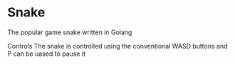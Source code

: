 # Snake
The popular game snake written in Golang

Controls
The snake is controlled using the conventional WASD buttons and P can be uased to pause it


